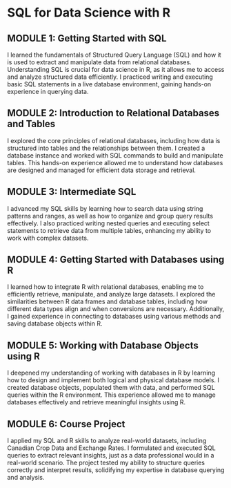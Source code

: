 <h1>SQL for Data Science with R
<h2>MODULE 1: Getting Started with SQL</h2>
I learned the fundamentals of Structured Query Language (SQL) and how it is used to extract and manipulate data from relational databases. Understanding SQL is crucial for data science in R, as it allows me to access and analyze structured data efficiently. I practiced writing and executing basic SQL statements in a live database environment, gaining hands-on experience in querying data.

<h2>MODULE 2: Introduction to Relational Databases and Tables</h2>
I explored the core principles of relational databases, including how data is structured into tables and the relationships between them. I created a database instance and worked with SQL commands to build and manipulate tables. This hands-on experience allowed me to understand how databases are designed and managed for efficient data storage and retrieval.

<h2>MODULE 3: Intermediate SQL</h2>
I advanced my SQL skills by learning how to search data using string patterns and ranges, as well as how to organize and group query results effectively. I also practiced writing nested queries and executing select statements to retrieve data from multiple tables, enhancing my ability to work with complex datasets.

<h2>MODULE 4: Getting Started with Databases using R</h2>
I learned how to integrate R with relational databases, enabling me to efficiently retrieve, manipulate, and analyze large datasets. I explored the similarities between R data frames and database tables, including how different data types align and when conversions are necessary. Additionally, I gained experience in connecting to databases using various methods and saving database objects within R.
 
<h2>MODULE 5: Working with Database Objects using R</h2>
I deepened my understanding of working with databases in R by learning how to design and implement both logical and physical database models. I created database objects, populated them with data, and performed SQL queries within the R environment. This experience allowed me to manage databases effectively and retrieve meaningful insights using R.

<h2>MODULE 6: Course Project</h2>
I applied my SQL and R skills to analyze real-world datasets, including Canadian Crop Data and Exchange Rates. I formulated and executed SQL queries to extract relevant insights, just as a data professional would in a real-world scenario. The project tested my ability to structure queries correctly and interpret results, solidifying my expertise in database querying and analysis.
